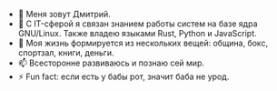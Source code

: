 - 👋 Меня зовут Дмитрий.
- 👀 С IT-сферой я связан знанием работы систем на базе ядра GNU/Linux. Также владею языками Rust, Python и JavaScript.
- 🌱 Моя жизнь формируется из нескольких вещей: община, бокс, спортзал, книги, деньги.
- 📫 Всесторонне развиваюсь и познаю сей мир.
- ⚡ Fun fact: если есть у бабы рот, значит баба не урод.
